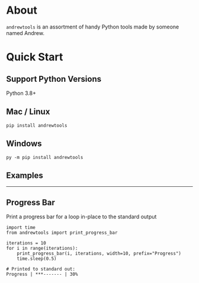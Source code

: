 # About

`andrewtools` is an assortment of handy Python tools made by someone named Andrew.

# Quick Start

## Support Python Versions

Python 3.8+

## Mac / Linux
```
pip install andrewtools
```

## Windows
```
py -m pip install andrewtools
```

## Examples
----

## Progress Bar

Print a progress bar for a loop in-place to the standard output

```
import time
from andrewtools import print_progress_bar

iterations = 10
for i in range(iterations):
    print_progress_bar(i, iterations, width=10, prefix="Progress")
    time.sleep(0.5)

# Printed to standard out:
Progress | ***------- | 30%
```